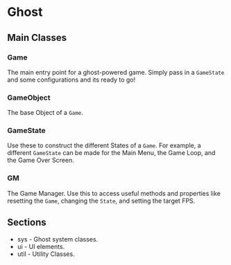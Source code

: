 # Ghost
## Main Classes
### Game
The main entry point for a ghost-powered game. Simply pass in a `GameState` and some configurations and its ready to go!

### GameObject
The base Object of a `Game`.

### GameState
Use these to construct the different States of a `Game`.
For example, a different `GameState` can be made for the Main Menu, the Game Loop, and the Game Over Screen.

### GM
The Game Manager. Use this to access useful methods and properties like resetting the `Game`, changing the `State`, and setting the target FPS.

## Sections
* sys  - Ghost system classes.
* ui   - UI elements.
* util - Utility Classes.
